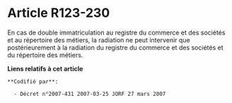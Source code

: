 # Article R123-230

En cas de double immatriculation au registre du commerce et des sociétés et au répertoire des métiers, la radiation ne peut
intervenir que postérieurement à la radiation du registre du commerce et des sociétés et du répertoire des métiers.

**Liens relatifs à cet article**

	**Codifié par**:

	  - Décret n°2007-431 2007-03-25 JORF 27 mars 2007
